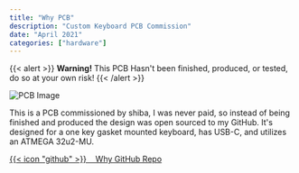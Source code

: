 ```yaml
---
title: "Why PCB"
description: "Custom Keyboard PCB Commission"
date: "April 2021"
categories: ["hardware"]
---
```

{{< alert >}}
**Warning!** This PCB Hasn't been finished, produced, or tested, do so at your own risk!
{{< /alert >}}

![PCB Image](hardware/why.png "Back of the PCB")

This is a PCB commissioned by shiba, I was never paid, so instead of being finished and produced the design was open sourced to my GitHub. It's designed for a one key gasket mounted keyboard, has USB-C, and utilizes an ATMEGA 32u2-MU.

[{{< icon "github" >}}&nbsp;&nbsp;&nbsp;&nbsp;Why GitHub Repo](https://github.com/lfgberg/why-PCB)
